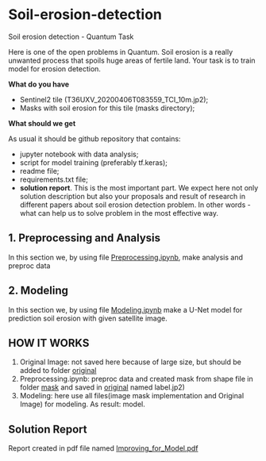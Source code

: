 # Soil-erosion-detection
Soil erosion detection - Quantum Task

Here is one of the open problems in Quantum. Soil erosion is a really unwanted process that spoils huge areas of fertile land. Your task is to train model for erosion detection.

**What do you have**
* Sentinel2 tile (T36UXV_20200406T083559_TCI_10m.jp2);
* Masks with soil erosion for this tile (masks directory);

**What should we get**

As usual it should be github repository that contains:
* jupyter notebook with data analysis;
* script for model training (preferably tf.keras);
* readme file;
* requirements.txt file;
* **solution report**. This is the most important part. We expect here not only solution description but also your proposals and result of research in different papers about soil erosion detection problem. In other words - what can help us to solve problem in the most effective way.

## 1. Preprocessing and Analysis
In this section we, by using file [Preprocessing.ipynb](https://github.com/Diana-Kapralova/Soil-erosion-detection/blob/main/Preprocessing.ipynb), make analysis and preproc data
## 2. Modeling
In this section we, by using file [Modeling.ipynb](https://github.com/Diana-Kapralova/Soil-erosion-detection/blob/main/Modeling.ipynb) make a U-Net model for prediction soil erosion with given satellite image.
## HOW IT WORKS
1. Original Image: not saved here because of large size, but should be added to folder [original](https://github.com/Diana-Kapralova/Soil-erosion-detection/tree/main/original) 
2. Preprocessing.ipynb: preproc data and created mask from shape file in folder [mask](https://github.com/Diana-Kapralova/Soil-erosion-detection/tree/main/masks) and saved in [original](https://github.com/Diana-Kapralova/Soil-erosion-detection/tree/main/original) named label.jp2) 
3. Modeling: here use all files(image mask implementation and Original Image) for modeling. As result: model.

## Solution Report
Report created in pdf file named [Improving_for_Model.pdf](https://github.com/Diana-Kapralova/Soil-erosion-detection/blob/main/Improving_for_Model.pdf)




